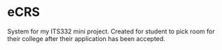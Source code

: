 # eCRS
System for my ITS332 mini project. Created for student to pick room for their college after their application has been accepted.
